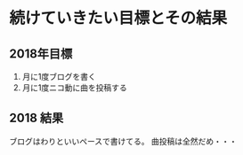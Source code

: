 # 続けていきたい目標とその結果

## 2018年目標

1. 月に1度ブログを書く
2. 月に1度ニコ動に曲を投稿する

## 2018 結果

ブログはわりといいペースで書けてる。
曲投稿は全然だめ・・・

